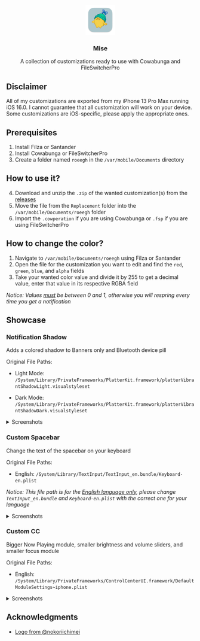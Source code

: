 <div align="center">
  <a href="https://github.com/roeegh/Mise">
    <img src="assets/logo.png" alt="Logo" width="80" height="80">
  </a>
  
  <h3 align="center">Mise</h3>
  
  <p align="center">
    A collection of customizations ready to use with Cowabunga and FileSwitcherPro
  </p>
</div>

## Disclaimer

All of my customizations are exported from my iPhone 13 Pro Max running iOS 16.0. I cannot guarantee that all customization will work on your device. Some customizations are iOS-specific, please apply the appropriate ones.

## Prerequisites

1. Install Filza or Santander
2. Install Cowabunga or FileSwitcherPro
3. Create a folder named `roeegh` in the `/var/mobile/Documents` directory

## How to use it?

4. Download and unzip the `.zip` of the wanted customization(s) from the [releases](https://github.com/roeegh/Mise/releases/latest)
5. Move the file from the `Replacement` folder into the `/var/mobile/Documents/roeegh` folder
6. Import the `.cowperation` if you are using Cowabunga or `.fsp` if you are using FileSwitcherPro

## How to change the color?

1. Navigate to `/var/mobile/Documents/roeegh` using Filza or Santander
2. Open the file for the customization you want to edit and find the `red`, `green`, `blue`, and `alpha` fields
3. Take your wanted color value and divide it by 255 to get a decimal value, enter that value in its respective RGBA field

_Notice: Values <ins>*must*</ins> be between 0 and 1, otherwise you will respring every time you get a notification_

## Showcase

### Notification Shadow

Adds a colored shadow to Banners only and Bluetooth device pill

Original File Paths:

-   Light Mode: `/System/Library/PrivateFrameworks/PlatterKit.framework/platterVibrantShadowLight.visualstyleset`

-   Dark Mode: `/System/Library/PrivateFrameworks/PlatterKit.framework/platterVibrantShadowDark.visualstyleset`

<details><summary>Screenshots</summary>

|                                Light Mode                                 |                                Dark Mode                                 |
| :-----------------------------------------------------------------------: | :----------------------------------------------------------------------: |
| ![](</Notification Shadow/Images/Notification Shadow Banner (Light).png>) | ![](</Notification Shadow/Images/Notification Shadow Banner (Dark).png>) |
|  ![](</Notification Shadow/Images/Notification Shadow Pill (Light).png>)  |  ![](</Notification Shadow/Images/Notification Shadow Pill (Dark).png>)  |

</details>

### Custom Spacebar

Change the text of the spacebar on your keyboard

Original File Paths:

-   English: `/System/Library/TextInput/TextInput_en.bundle/Keyboard-en.plist`

_Notice: This file path is for the <ins>English language only</ins>, please change `TextInput_en.bundle` and `Keyboard-en.plist` with the correct one for your language_

<details><summary>Screenshots</summary>

|                                Light Mode                                |                                Dark Mode                                |
| :----------------------------------------------------------------------: | :---------------------------------------------------------------------: |
| ![](</Custom%20Spacebar/Images/Custom%20Spacebar%20Text%20(Light).png>)  | ![](</Custom%20Spacebar/Images/Custom%20Spacebar%20Text%20(Dark).png>)  |
| ![](</Custom%20Spacebar/Images/Custom%20Spacebar%20Emoji%20(Light).png>) | ![](</Custom%20Spacebar/Images/Custom%20Spacebar%20Emoji%20(Dark).png>) |

</details>

### Custom CC

Bigger Now Playing module, smaller brightness and volume sliders, and smaller focus module

Original File Paths:

-   English: `/System/Library/PrivateFrameworks/ControlCenterUI.framework/DefaultModuleSettings~iphone.plist`

<details><summary>Screenshots</summary>

|                   Light Mode                   |                   Dark Mode                   |
| :--------------------------------------------: | :-------------------------------------------: |
| ![](</Better CC/Images/Custom CC (Light).png>) | ![](</Better CC/Images/Custom CC (Dark).png>) |

</details>

## Acknowledgments

-   [Logo from @nokoriichimei](https://twitter.com/nokoriichimei/status/1568203679995695106?s=20)
